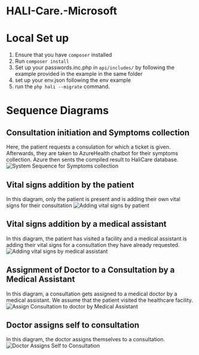 # HALI-Care.-Microsoft

# Local Set up
1. Ensure that you have `composer` installed
2. Run `composer install`
3. Set up your passwords.inc.php in `api/includes/` by following the example provided in the example in the same folder
5. set up your env.json following the env example
7. run the `php hali --migrate` command.


# Sequence Diagrams
## Consultation initiation and Symptoms collection
Here, the patient requests a consulation for which a ticket is given. Afterwards, they are taken to AzureHealth chatbot for their symptoms collection. Azure then sents the compiled result to HaliCare database.  
![System Sequence for Symptoms collection](https://user-images.githubusercontent.com/56189552/145804351-3bf0e556-1e96-4b38-84c4-64ce24f8ba29.png)

## Vital signs addition by the patient
In this diagram, only the patient is present and is adding their own vital signs for their consultation
![Adding vital signs by patient](https://user-images.githubusercontent.com/56189552/145809488-d86c6ce2-49a8-4a71-9111-693f9ba3d6ae.png)
  
  
## Vital signs addition by a medical assistant
In this diagram, the patient has visited a facility and a medical assistant is adding their vital signs for a consultation they have already requested.
![Adding vital signs by medical assistant](https://user-images.githubusercontent.com/56189552/145810505-1bce0dba-b308-4c24-bc9a-b7a9ff079220.png)

## Assignment of Doctor to a Consultation by a Medical Assistant
In this diagram, a consultation gets assigned to a medical doctor by a medical assistant. We assume that the patient visited the healthcare facility.
![Assign Consultation to doctor by Medical Assistant](https://user-images.githubusercontent.com/56189552/145813358-60970cce-fa63-4ef9-a9d0-a4cf2a994698.png)

## Doctor assigns self to consultation
In this diagram, the doctor assigns themselves to a consultation.
![Doctor Assigns Self to Consultation](https://user-images.githubusercontent.com/56189552/145816017-0c2c5ed2-683d-4f72-903d-bb3ef3fbb6bc.png)

